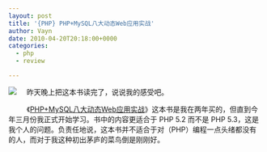 ```yaml
---
layout: post
title: '{PHP} PHP+MySQL八大动态Web应用实战'
author: Vayn
date: 2010-04-20T20:18:00+0000
categories:
  - php
  - review

---
```


<a href="http://book.douban.com/subject/3142173/"><img src="http://img3.douban.com/mpic/s3413734.jpg" style="float:left;padding:0 20px 20px 0;border:0"/></a>
昨天晚上把这本书读完了，说说我的感受吧。

《[PHP+MySQL八大动态Web应用实战](http://book.douban.com/subject/3142173/)》这本书是我在两年买的，但直到今年三月份我正式开始学习。书中的内容更适合于 PHP 5.2 而不是 PHP 5.3，这是我个人的问题。负责任地说，这本书并不适合于对（PHP）编程一点头绪都没有的人，而对于我这种初出茅庐的菜鸟倒是刚刚好。
